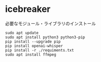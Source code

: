 # icebreaker
必要なモジュール・ライブラリのインストール

```
sudo apt update
sudo apt install python3 python3-pip
pip install --upgrade pip
pip install openai-whisper
pip install -r ./requiments.txt
sudo apt install ffmpeg
```
